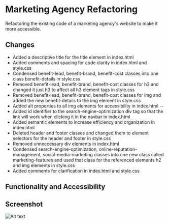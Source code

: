 # Marketing Agency Refactoring

Refactoring the existing code of a marketing agency's website to make it more accessible.


## Changes

- Added a descriptive title for the title element in index.html
- Added comments and spacing for code clarity in index.html and style.css
- Condensed benefit-lead, benefit-brand, benefit-cost classes into one class benefit-details in style.css
- Removed benefit-lead, benefit-brand, benefit-cost classes for h3 and changed it just h3 to affect all h3 element tags in style.css
- Removed benefit-lead, benefit-brand, benefit-cost classes for img and added the new benefit-details to the img element in style.css
- Added alt properties to all img elements for accessibility in index.html
--
- Added id identifier to the search-engine-optimization div tag so that the link will work when clicking it in the navbar in index.html
- Added semantic elements to increase efficiency and organization in index.html
- Deleted header and footer classes and changed them to element selectors for the header and footer in style.css
- Removed unneccessary div elements in index.html
- Condensed search-engine-optimization, online-reputation-management, social-media-marketing classes into one new class called marketing-features and used that class for the referenced elements h2 and img elements in style.css
- Added comments for clarification in index.html and style.css

## Functionality and Accessibility

## Screenshot
![Alt text](/relative/path/to/01-html-css-git-homework-demo.png?raw=true "Picture of Company Website")